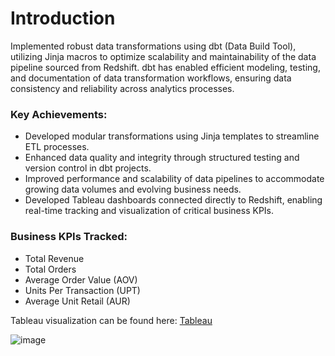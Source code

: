 # Introduction

Implemented robust data transformations using dbt (Data Build Tool), utilizing Jinja macros to optimize scalability and maintainability of the data pipeline sourced from Redshift. dbt has enabled efficient modeling, testing, and documentation of data transformation workflows, ensuring data consistency and reliability across analytics processes.

### Key Achievements:
* Developed modular transformations using Jinja templates to streamline ETL processes.
* Enhanced data quality and integrity through structured testing and version control in dbt projects.
* Improved performance and scalability of data pipelines to accommodate growing data volumes and evolving business needs.
* Developed Tableau dashboards connected directly to Redshift, enabling real-time tracking and visualization of critical business KPIs.

### Business KPIs Tracked:
* Total Revenue
* Total Orders
* Average Order Value (AOV)
* Units Per Transaction (UPT)
* Average Unit Retail (AUR)

Tableau visualization can be found here: [Tableau](https://medium.com/r/?url=https%3A%2F%2Fpublic.tableau.com%2Fviews%2FEcommerceKPIs_17196812792420%2FKPIDashboard%3F%3Alanguage%3Den-US%26%3Asid%3D%26%3Adisplay_count%3Dn%26%3Aorigin%3Dviz_share_link)

![image](https://github.com/nair9/dbt/assets/108756389/e5e05fba-da61-4432-8a7c-d9b5a4058d96)
